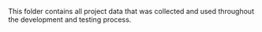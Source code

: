 This folder contains all project data that was collected and used throughout the development and testing process.
